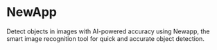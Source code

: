 # NewApp
Detect objects in images with AI-powered accuracy using Newapp, the smart image recognition tool for quick and accurate object detection.
